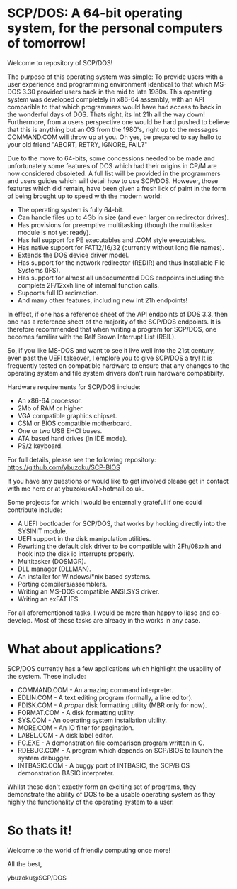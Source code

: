 # SCP/DOS: A 64-bit operating system, for the personal computers of tomorrow!
Welcome to repository of SCP/DOS!

The purpose of this operating system was simple: To provide users with a user experience and programming environment identical to that which MS-DOS 3.30 provided users back in the mid to late 1980s. 
This operating system was developed completely in x86-64 assembly, with an API comparible to that which programmers would have had access to back in the wonderful days of DOS. Thats right, its Int 21h all the way down! 
Furthermore, from a users perspective one would be hard pushed to believe that this is anything but an OS from the 1980's, right up to the messages COMMAND.COM will throw up at you. Oh yes, be prepared to say hello to your old friend "ABORT, RETRY, IGNORE, FAIL?"

Due to the move to 64-bits, some concessions needed to be made and unfortunately some features of DOS which had their origins in CP/M are now considered obsoleted. A full list will be provided in the programmers and users guides which will detail how to use SCP/DOS. However, those features which did remain, have been given a fresh lick of paint in the form of being brought up to speed with the modern world:
- The operating system is fully 64-bit.
- Can handle files up to 4Gb in size (and even larger on redirector drives).
- Has provisions for preemptive multitasking (though the multitasker module is not yet ready).
- Has full support for PE executables and .COM style executables.
- Has native support for FAT12/16/32 (currently without long file names).
- Extends the DOS device driver model.
- Has support for the network redirector (REDIR) and thus Installable File Systems (IFS).
- Has support for almost all undocumented DOS endpoints including the complete 2F/12xxh line of internal function calls.
- Supports full IO redirection.
- And many other features, including new Int 21h endpoints!

In effect, if one has a reference sheet of the API endpoints of DOS 3.3, then one has a reference sheet of the majority of the SCP/DOS endpoints. It is therefore recommended that when writing a program for SCP/DOS, one becomes familiar with the 
Ralf Brown Interrupt List (RBIL). 

So, if you like MS-DOS and want to see it live well into the 21st century, even past the UEFI takeover, I emplore you to give SCP/DOS a try!
It is frequently tested on compatible hardware to ensure that any changes to the operating system and file system drivers don't ruin hardware compatibilty. 

Hardware requirements for SCP/DOS include:
- An x86-64 processor.
- 2Mb of RAM or higher.
- VGA compatible graphics chipset.
- CSM or BIOS compatible motherboard.
- One or two USB EHCI buses.
- ATA based hard drives (in IDE mode).
- PS/2 keyboard.

For full details, please see the following repository: https://github.com/ybuzoku/SCP-BIOS

If you have any questions or would like to get involved please get in contact with me here or at ybuzoku&lt;AT&gt;hotmail.co.uk.

Some projects for which I would be enternally grateful if one could contribute include:
- A UEFI bootloader for SCP/DOS, that works by hooking directly into the SYSINIT module.
- UEFI support in the disk manipulation utilities.
- Rewriting the default disk driver to be compatible with 2Fh/08xxh and hook into the disk io interrupts properly.
- Multitasker (DOSMGR).
- DLL manager (DLLMAN).
- An installer for Windows/*nix based systems.
- Porting compilers/assemblers.
- Writing an MS-DOS compatible ANSI.SYS driver.
- Writing an exFAT IFS.

For all aforementioned tasks, I would be more than happy to liase and co-develop. Most of these tasks are already in the works in any case.

# What about applications?

SCP/DOS currently has a few applications which highlight the usability of the system. These include:
- COMMAND.COM - An amazing command interpreter.
- EDLIN.COM - A text editing program (formally, a line editor).
- FDISK.COM - A _proper_ disk formatting utility (MBR only for now).
- FORMAT.COM - A disk formatting utility.
- SYS.COM - An operating system installation ultility.
- MORE.COM - An IO filter for pagination.
- LABEL.COM - A disk label editor.
- FC.EXE - A demonstration file comparison program written in C.
- RDEBUG.COM - A program which depends on SCP/BIOS to launch the system debugger.
- INTBASIC.COM - A buggy port of INTBASIC, the SCP/BIOS demonstration BASIC interpreter.

Whilst these don't exactly form an exciting set of programs, they demonstrate the ability of DOS to be a usable operating system as they highly the functionality of the operating system to a user.

# So thats it! 

Welcome to the world of friendly computing once more!

All the best,

ybuzoku@SCP/DOS

